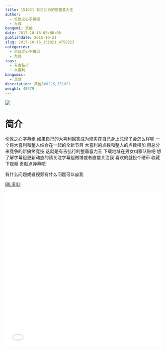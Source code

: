 ```yaml
---
title: 151021 有吉弘行的整蛊喜力王
author: 
  - 伦敦之心字幕组
  - 九條
bangumi: 其他
date: 2017-10-16 00:00:00
publishdate: 2015-10-21
slug: 2017-10-16_151021_4758223
categories: 
  - 伦敦之心字幕组
  - 九條
tags: 
  - 有吉弘行
  - 大喜利
bangumis: 
  - 其他
description: 其他&#8226;151021
weight: 48979
---
```


![](https://i.imgur.com/oFEfJve.jpg)

# 简介  
伦敦之心字幕组 如果自己的大喜利回答成为现实在自己身上兑现了会怎么样呢 一个将大喜利和整人结合在一起的全新节目 大喜利的点数和整人的点数相加 用总分来竞争的新搞笑竞技 这就是有吉弘行的整蛊喜力王 下载地址在男女纠察队贴吧 想了解字幕组更新动态的请关注字幕组微博或者直接关注我 喜欢的就投个硬币 收藏下视频 贡献点弹幕吧


有什么问题或者视频有什么问题可以@我

  [BILIBILI](https://www.bilibili.com/video/av4758223/)


<div class="vcontainer">  <iframe class='video' src="//www.bilibili.com/blackboard/player.html?aid=4758223" width="100%" height="500" frameborder="0" allowfullscreen="allowfullscreen"></iframe></div>
